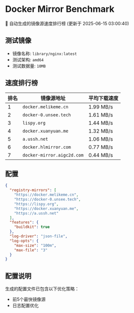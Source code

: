 # Docker Mirror Benchmark

🚀 自动生成的镜像源速度排行榜 (更新于 2025-06-15 03:00:40)

## 测试镜像
- 镜像名称: `library/nginx:latest`
- 测试架构: `amd64`
- 测试数据量: `10MB`

## 速度排行榜
| 排名 | 镜像源地址 | 平均下载速度 |
|------|------------|--------------|
| 1 | `docker.melikeme.cn` | 1.99 MB/s |
| 2 | `docker-0.unsee.tech` | 1.61 MB/s |
| 3 | `lispy.org` | 1.44 MB/s |
| 4 | `docker.xuanyuan.me` | 1.32 MB/s |
| 5 | `a.ussh.net` | 1.06 MB/s |
| 6 | `docker.hlmirror.com` | 0.77 MB/s |
| 7 | `docker-mirror.aigc2d.com` | 0.44 MB/s |

## 配置

```json
{
  "registry-mirrors": [
    "https://docker.melikeme.cn",
    "https://docker-0.unsee.tech",
    "https://lispy.org",
    "https://docker.xuanyuan.me",
    "https://a.ussh.net"
  ],
  "features": {
    "buildkit": true
  },
  "log-driver": "json-file",
  "log-opts": {
    "max-size": "100m",
    "max-file": "3"
  }
}
```

## 配置说明
生成的配置文件已包含以下优化策略：
- 前5个最快镜像源
- 日志配置优化


